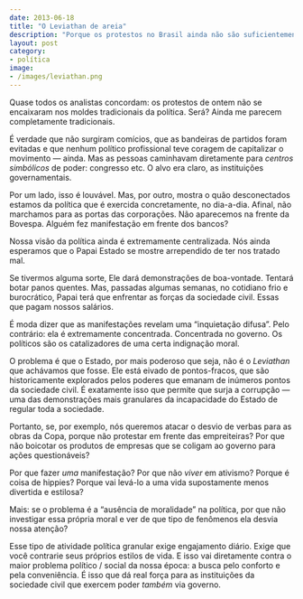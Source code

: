 ```yaml
---
date: 2013-06-18
title: "O Leviathan de areia"
description: "Porque os protestos no Brasil ainda não são suficientemente difusos"
layout: post
category: 
- política
image:
- /images/leviathan.png
---
```


Quase todos os analistas concordam: os protestos de ontem não se encaixaram nos moldes tradicionais da política. Será? Ainda me parecem completamente tradicionais.

É verdade que não surgiram comícios, que as bandeiras de partidos foram evitadas e que nenhum político profissional teve coragem de capitalizar o movimento — ainda. Mas as pessoas caminhavam diretamente para *centros simbólicos* de poder: congresso etc. O alvo era claro, as instituições governamentais.<!--more-->

Por um lado, isso é louvável. Mas, por outro, mostra o quão desconectados estamos da política que é exercida concretamente, no dia-a-dia. Afinal, não marchamos para as portas das corporações. Não aparecemos na frente da Bovespa. Alguém fez manifestação em frente dos bancos?

Nossa visão da política ainda é extremamente centralizada. Nós ainda esperamos que o Papai Estado se mostre arrependido de ter nos tratado mal.

Se tivermos alguma sorte, Ele dará demonstrações de boa-vontade. Tentará botar panos quentes. Mas, passadas algumas semanas, no cotidiano frio e burocrático, Papai terá que enfrentar as forças da sociedade civil. Essas que pagam nossos salários.

É moda dizer que as manifestações revelam uma “inquietação difusa”. Pelo contrário: ela é extremamente concentrada. Concentrada no governo. Os políticos são os catalizadores de uma certa indignação moral.

O problema é que o Estado, por mais poderoso que seja, não é o *Leviathan* que achávamos que fosse. Ele está eivado de pontos-fracos, que são historicamente explorados pelos poderes que emanam de inúmeros pontos da sociedade civil. É exatamente isso que permite que surja a corrupção — uma das demonstrações mais granulares da incapacidade do Estado de regular toda a sociedade.

Portanto, se, por exemplo, nós queremos atacar o desvio de verbas para as obras da Copa, porque não protestar em frente das empreiteiras? Por que não boicotar os produtos de empresas que se coligam ao governo para ações questionáveis?

Por que fazer *uma* manifestação? Por que não *viver* em ativismo? Porque é coisa de hippies? Porque vai levá-lo a uma vida supostamente menos divertida e estilosa?

Mais: se o problema é a “ausência de moralidade” na política, por que não investigar essa própria moral e ver de que tipo de fenômenos ela desvia nossa atenção?

Esse tipo de atividade política granular exige engajamento diário. Exige que você contrarie seus próprios estilos de vida. E isso vai diretamente contra o maior problema político / social da nossa época: a busca pelo conforto e pela conveniência. É isso que dá real força para as instituições da sociedade civil que exercem poder *também* via governo.